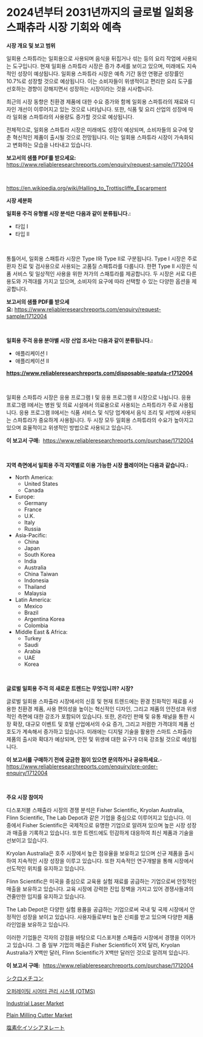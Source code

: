 <p><h1>2024년부터 2031년까지의 글로벌 일회용 스패츄라 시장 기회와 예측</h1></p><p><strong>시장 개요 및 보고 범위</strong></p>
<p><p>일회용 스파튜라는 일회용으로 사용되며 음식을 뒤집거나 섞는 등의 요리 작업에 사용되는 도구입니다. 현재 일회용 스파튜라 시장은 증가 추세를 보이고 있으며, 미래에도 지속적인 성장이 예상됩니다. 일회용 스파튜라 시장은 예측 기간 동안 연평균 성장률인 10.7%로 성장할 것으로 예상됩니다. 이는 소비자들이 위생적이고 편리한 요리 도구를 선호하는 경향이 강해지면서 성장하는 시장이라는 것을 시사합니다.</p><p>최근의 시장 동향은 친환경 제품에 대한 수요 증가와 함께 일회용 스파튜라의 재료와 디자인 개선이 이루어지고 있는 것으로 나타납니다. 또한, 식품 및 요리 산업의 성장에 따라 일회용 스파튜라의 사용량도 증가할 것으로 예상됩니다.</p><p>전체적으로, 일회용 스파튜라 시장은 미래에도 성장이 예상되며, 소비자들의 요구에 맞춘 혁신적인 제품이 출시될 것으로 전망됩니다. 이는 일회용 스파튜라 시장이 가속화되고 변화하는 모습을 나타내고 있습니다.</p></p>
<p><strong>보고서의 샘플 PDF를 받으세요:</strong> <a href="https://www.reliableresearchreports.com/enquiry/request-sample/1712004">https://www.reliableresearchreports.com/enquiry/request-sample/1712004</a></p>
<p>&nbsp;</p>
<p><a href="https://en.wikipedia.org/wiki/Halling_to_Trottiscliffe_Escarpment">https://en.wikipedia.org/wiki/Halling_to_Trottiscliffe_Escarpment</a></p>
<p><strong>시장 세분화</strong></p>
<p><strong>일회용 주걱 유형별 시장 분석은 다음과 같이 분류됩니다.:</strong></p>
<p><ul><li>타입 I</li><li>타입 II</li></ul></p>
<p>&nbsp;</p>
<p><p>통틀어서, 일회용 스패튜라 시장은 Type I와 Type II로 구분됩니다. Type I 시장은 주로 환자 진료 및 검사용으로 사용되는 고품질 스패튜라를 다룹니다. 한편 Type II 시장은 식품 서비스 및 일상적인 사용을 위한 저가의 스패튜라를 제공합니다. 두 시장은 서로 다른 용도와 가격대를 가지고 있으며, 소비자의 요구에 따라 선택할 수 있는 다양한 옵션을 제공합니다.</p></p>
<p><strong>보고서의 샘플 PDF를 받으세요:</strong>&nbsp;<a href="https://www.reliableresearchreports.com/enquiry/request-sample/1712004">https://www.reliableresearchreports.com/enquiry/request-sample/1712004</a></p>
<p>&nbsp;</p>
<p><strong> 일회용 주걱 응용 분야별 시장 산업 조사는 다음과 같이 분류됩니다.:</strong></p>
<p><ul><li>애플리케이션 I</li><li>애플리케이션 II</li></ul></p>
<p><strong><a href="https://www.reliableresearchreports.com/disposable-spatula-r1712004">https://www.reliableresearchreports.com/disposable-spatula-r1712004</a></strong></p>
<p>&nbsp;</p>
<p><p>일회용 스파튜라 시장은 응용 프로그램 I 및 응용 프로그램 II 시장으로 나뉩니다. 응용 프로그램 I에서는 병원 및 의료 시설에서 의료용으로 사용되는 스파튜라가 주로 사용됩니다. 응용 프로그램 II에서는 식품 서비스 및 식당 업계에서 음식 조리 및 서빙에 사용되는 스파튜라가 중요하게 사용됩니다. 두 시장 모두 일회용 스파튜라의 수요가 높아지고 있으며 효율적이고 위생적인 방법으로 사용되고 있습니다.</p></p>
<p><strong>이 보고서 구매:</strong>&nbsp; <a href="https://www.reliableresearchreports.com/purchase/1712004">https://www.reliableresearchreports.com/purchase/1712004</a></p>
<p>&nbsp;</p>
<p><strong>지역 측면에서 일회용 주걱 지역별로 이용 가능한 시장 플레이어는 다음과 같습니다.:</strong></p>
<p><ul>
    <li>
        North America:
        <ul>
            <li>United States</li>
            <li>Canada</li>
        </ul>
    </li>
    <li>
        Europe:
        <ul>
            <li>Germany</li>
            <li>France</li>
            <li>U.K.</li>
            <li>Italy</li>
            <li>Russia</li>
        </ul>
    </li>
    <li>
        Asia-Pacific:
        <ul>
            <li>China</li>
            <li>Japan</li>
            <li>South Korea</li>
            <li>India</li>
            <li>Australia</li>
            <li>China Taiwan</li>
            <li>Indonesia</li>
            <li>Thailand</li>
            <li>Malaysia</li>
        </ul>
    </li>
    <li>
        Latin America:
        <ul>
            <li>Mexico</li>
            <li>Brazil</li>
            <li>Argentina Korea</li>
            <li>Colombia</li>
        </ul>
    </li>
    <li>
        Middle East & Africa:
        <ul>
            <li>Turkey</li>
            <li>Saudi</li>
            <li>Arabia</li>
            <li>UAE</li>
            <li>Korea</li>
        </ul>
    </li>
    </ul></p>
<p>&nbsp;</p>
<p><strong>글로벌 일회용 주걱 의 새로운 트렌드는 무엇입니까? 시장?</strong></p>
<p><p>글로벌 일회용 스파츌라 시장에서의 신흥 및 현재 트렌드에는 환경 친화적인 재료를 사용한 친환경 제품, 사용 편의성을 높이는 혁신적인 디자인, 그리고 제품의 안전성과 위생적인 측면에 대한 강조가 포함되어 있습니다. 또한, 온라인 판매 및 유통 채널을 통한 시장 확장, 대규모 이벤트 및 호텔 산업에서의 수요 증가, 그리고 저렴한 가격대의 제품 선호도가 계속해서 증가하고 있습니다. 미래에는 디지털 기술을 활용한 스마트 스파츌라 제품의 출시와 확대가 예상되며, 안전 및 위생에 대한 요구가 더욱 강조될 것으로 예상됩니다.</p></p>
<p><strong>이 보고서를 구매하기 전에 궁금한 점이 있으면 문의하거나 공유하세요.</strong>- <a href="https://www.reliableresearchreports.com/enquiry/pre-order-enquiry/1712004">https://www.reliableresearchreports.com/enquiry/pre-order-enquiry/1712004</a></p>
<p>&nbsp;</p>
<p><strong>주요 시장 참여자</strong></p>
<p><p>디스포저블 스패츌라 시장의 경쟁 분석은 Fisher Scientific, Kryolan Australia, Flinn Scientific, The Lab Depot과 같은 기업을 중심으로 이루어지고 있습니다. 이 중에서 Fisher Scientific은 국제적으로 유명한 기업으로 알려져 있으며 높은 시장 성장과 매출을 기록하고 있습니다. 또한 트렌드에도 민감하게 대응하여 최신 제품과 기술을 선보이고 있습니다.</p><p>Kryolan Australia은 호주 시장에서 높은 점유율을 보유하고 있으며 신규 제품을 출시하여 지속적인 시장 성장을 이루고 있습니다. 또한 지속적인 연구개발을 통해 시장에서 선도적인 위치를 유지하고 있습니다.</p><p>Flinn Scientific은 미국을 중심으로 교육용 실험 재료를 공급하는 기업으로써 안정적인 매출을 보유하고 있습니다. 교육 시장에 강력한 진입 장벽을 가지고 있어 경쟁사들과의 견줄만한 입지를 유지하고 있습니다.</p><p>The Lab Depot은 다양한 실험 용품을 공급하는 기업으로써 국내 및 국제 시장에서 안정적인 성장을 보이고 있습니다. 사용자들로부터 높은 신뢰를 받고 있으며 다양한 제품 라인업을 보유하고 있습니다.</p><p>이러한 기업들은 각자의 강점을 바탕으로 디스포저블 스패츌라 시장에서 경쟁을 이어가고 있습니다. 그 중 일부 기업의 매출은 Fisher Scientific이 X억 달러, Kryolan Australia가 X백만 달러, Flinn Scientific가 X백만 달러인 것으로 알려져 있습니다.</p></p>
<p><strong>이 보고서 구매:</strong>&nbsp;&nbsp;<a href="https://www.reliableresearchreports.com/purchase/1712004">https://www.reliableresearchreports.com/purchase/1712004</a></p>
<p><p><a href="https://github.com/zjkmgcs938405/Market-Research-Report-List-2/blob/main/5563738156712.md">シクロメチコン</a></p><p><a href="https://github.com/milikokao84/Market-Research-Report-List-1/blob/main/3929073167845.md">오퍼레이팅 시어터 관리 시스템 (OTMS)</a></p><p><a href="https://issuu.com/reportprime-2/docs/industrial-laser-market-size-2030.pptx">Industrial Laser Market</a></p><p><a href="https://github.com/kufem1/Market-Research-Report-List-3/blob/main/plain-milling-cutter-market.md">Plain Milling Cutter Market</a></p><p><a href="https://github.com/roulaayoub-saad/Market-Research-Report-List-2/blob/main/3539892156713.md">塩素化イソシアヌレート</a></p></p>